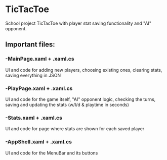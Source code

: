 # TicTacToe
School project TicTacToe with player stat saving functionality and "AI" opponent.

## Important files:
### -MainPage.xaml + .xaml.cs
  UI and code for adding new players, choosing existing ones, clearing stats, saving everything in JSON
  
### -PlayPage.xaml + .xaml.cs
  UI and code for the game itself, "AI" opponent logic, checking the turns, saving and updating the stats (w/l/d & playtime in seconds)
  
### -Stats.xaml + .xaml.cs
  UI and code for page where stats are shown for each saved player

### -AppShell.xaml + .xaml.cs
  UI and code for the MenuBar and its buttons

